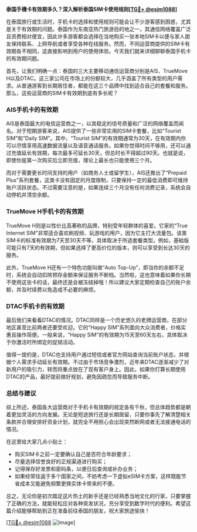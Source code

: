 **泰国手機卡有效期多久？深入解析泰国SIM卡使用规则[[TG💪+ @esim1088](https://t.me/s/esim1088)]**

在泰国旅行或生活时，手机卡的选择和使用规则可能会让不少游客感到困惑，尤其是关于有效期的问题。泰国作为东南亚热门旅游目的地之一，其通信网络覆盖广泛且资费相对便宜，因此许多游客都会选择在当地购买一张本地SIM卡以便与家人朋友保持联系、上网导航或者享受各种在线服务。然而，不同运营商提供的SIM卡有效期各不相同，这直接影响到用户的使用体验。今天我们就来详细聊聊泰国手机卡的有效期问题。

首先，让我们明确一点：泰国的三大主要移动通信运营商分别是AIS、TrueMove H以及DTAC。这三家公司在市场上的份额较大，几乎涵盖了所有类型的用户需求。从普通游客到长期居住者，都能在这三个品牌中找到适合自己的套餐和服务。那么，这些运营商的SIM卡有效期到底有多长呢？

### AIS手机卡的有效期

AIS是泰国最大的电信运营商之一，以其稳定的信号质量和广泛的网络覆盖而闻名。对于短期游客来说，AIS提供了一些非常实用的SIM卡套餐，比如“Tourist SIM”和“Daily SIM”。其中，“Tourist SIM”的有效期通常为30天，在有效期内你可以尽情享用高速数据流量以及语音通话服务。如果你觉得时间不够用，还可以通过充值延长有效期，每次最多可延长30天，但总时长不得超过90天。也就是说，即使你是第一次购买后立即充值，理论上最长也只能使用三个月。

而对于需要更长时间支持的用户（如商务人士或留学生），AIS还推出了“Prepaid Plus”系列套餐，这类卡没有固定的月度限制，只要保持一定的最低消费即可维持账户活跃状态。不过需要注意的是，如果连续三个月没有任何消费记录，系统会自动停机并清空余额。

### TrueMove H手机卡的有效期

TrueMove H则是以性价比高著称的品牌，特别受年轻群体的喜爱。它家的“True Internet SIM”非常适合喜欢刷视频、玩游戏的用户，因为它主打大流量包。该类SIM卡的标准有效期为7天至30天不等，具体取决于所选套餐类型。例如，基础版可能只有7天的有效期，但如果选择了更高价位的版本，则可以享受到长达30天的服务。

此外，TrueMove H还有一个特色功能叫做“Auto Top-Up”，即当你的余额不足时，系统会自动扣除预存金额来保证服务不断档。当然啦，这也意味着如果你长期不使用这张卡的话，最终还是会被冻结掉哦！所以建议大家定期检查自己的账户余额，并及时续费以免造成不必要的麻烦。

### DTAC手机卡的有效期

最后我们来看看DTAC的情况。DTAC同样是一个历史悠久的老牌运营商，在部分地区甚至比前两者还要受欢迎。它的“Happy SIM”系列面向大众消费者，价格实惠且操作简便。一般来说，“Happy SIM”的有效期为15天至60天左右，具体取决于你激活时所绑定的促销活动。

值得一提的是，DTAC也支持用户通过短信或者官方网站查询当前账户状态，并根据个人需求手动延长有效期。不过由于市场竞争激烈，近年来DTAC逐渐减少了对新用户的吸引力，转而将重点放在了现有客户身上。因此，如果你打算长期使用DTAC的产品，最好提前做好规划，避免因疏忽而导致服务中断。

### 总结与建议

综上所述，泰国各大运营商对于手机卡有效期的规定各有千秋，但总体趋势都是朝着更加灵活的方向发展。无论是短途旅行还是长期居留，只要你事先了解清楚相关条款并合理安排好资金计划，就完全不用担心会出现突然断网或者无法接通电话的情况。

在这里给大家几点小贴士：
- 购买SIM卡之前一定要确认自己是否符合年龄要求；
- 尽量选择信誉良好的正规渠道进行购买；
- 记得保存好发票和密码条，以便日后查询或补办业务；
- 如果经常往返于多个国家之间，不妨考虑一下虚拟eSIM卡方案，这样既能节省成本又能避免频繁更换实体卡带来的不便。

总之，无论你是初次踏足这片热土的新手还是已经熟悉当地文化的行家，只要掌握了正确的方法，就能轻松应对各种突发状况，充分享受到数字时代的便利。希望这篇介绍能够帮助到正在准备前往泰国的朋友，祝大家旅途愉快！

[[TG💪+ @esim1088](https://t.me/s/esim1088) ![Image](https://i.postimg.cc/4NQfJmqS/Snipaste-2025-05-13-00-14-12.png)]